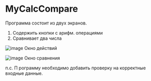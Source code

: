 # MyCalcCompare
Программа состоит из двух экранов.
1. Содержить кнопки с арифм. операциями
2. Сравнивает два числа
   
![image](https://github.com/SergeyGzhegoz/MyCalcCompare/assets/5243852/652ed879-e26f-4fc3-b3e9-4d337d861df7)
Окно действий

![image](https://github.com/SergeyGzhegoz/MyCalcCompare/assets/5243852/33d93f52-d047-4629-b9d0-b068591cbe3b)
Окно сравнения

п.с. П рограмму необходимо добавить проверку на корректные входные данные.

